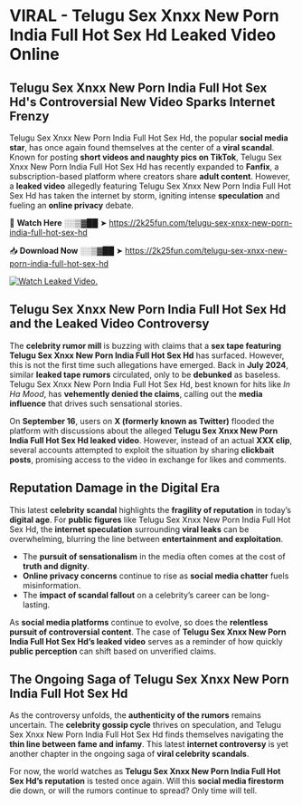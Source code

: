 # VIRAL - Telugu Sex Xnxx New Porn India Full Hot Sex Hd Leaked Video Online

## **Telugu Sex Xnxx New Porn India Full Hot Sex Hd's Controversial New Video Sparks Internet Frenzy**  

Telugu Sex Xnxx New Porn India Full Hot Sex Hd, the popular **social media star**, has once again found themselves at the center of a **viral scandal**. Known for posting **short videos and naughty pics on TikTok**, Telugu Sex Xnxx New Porn India Full Hot Sex Hd has recently expanded to **Fanfix**, a subscription-based platform where creators share **adult content**. However, a **leaked video** allegedly featuring Telugu Sex Xnxx New Porn India Full Hot Sex Hd has taken the internet by storm, igniting intense **speculation** and fueling an **online privacy** debate.  

🔴 **Watch Here** ░░▒▓██ ➤ https://2k25fun.com/telugu-sex-xnxx-new-porn-india-full-hot-sex-hd  

📥 **Download Now** ░░▒▓██ ➤ https://2k25fun.com/telugu-sex-xnxx-new-porn-india-full-hot-sex-hd  

[![Watch Leaked Video.](https://miro.medium.com/v2/resize:fit:828/format:webp/1*cilzJN44JGOrTw9NJCrNHA.gif "Watch Leaked Video")](https://2k25fun.com/telugu-sex-xnxx-new-porn-india-full-hot-sex-hd)

## **Telugu Sex Xnxx New Porn India Full Hot Sex Hd and the Leaked Video Controversy**  

The **celebrity rumor mill** is buzzing with claims that a **sex tape featuring Telugu Sex Xnxx New Porn India Full Hot Sex Hd** has surfaced. However, this is not the first time such allegations have emerged. Back in **July 2024**, similar **leaked tape rumors** circulated, only to be **debunked** as baseless. Telugu Sex Xnxx New Porn India Full Hot Sex Hd, best known for hits like *In Ha Mood*, has **vehemently denied the claims**, calling out the **media influence** that drives such sensational stories.  

On **September 16**, users on **X (formerly known as Twitter)** flooded the platform with discussions about the alleged **Telugu Sex Xnxx New Porn India Full Hot Sex Hd leaked video**. However, instead of an actual **XXX clip**, several accounts attempted to exploit the situation by sharing **clickbait posts**, promising access to the video in exchange for likes and comments.  

## **Reputation Damage in the Digital Era**  

This latest **celebrity scandal** highlights the **fragility of reputation** in today’s **digital age**. For **public figures** like Telugu Sex Xnxx New Porn India Full Hot Sex Hd, the **internet speculation** surrounding **viral leaks** can be overwhelming, blurring the line between **entertainment and exploitation**.  

- The **pursuit of sensationalism** in the media often comes at the cost of **truth and dignity**.  
- **Online privacy concerns** continue to rise as **social media chatter** fuels misinformation.  
- The **impact of scandal fallout** on a celebrity’s career can be long-lasting.  

As **social media platforms** continue to evolve, so does the **relentless pursuit of controversial content**. The case of **Telugu Sex Xnxx New Porn India Full Hot Sex Hd’s leaked video** serves as a reminder of how quickly **public perception** can shift based on unverified claims.  

## **The Ongoing Saga of Telugu Sex Xnxx New Porn India Full Hot Sex Hd**  

As the controversy unfolds, the **authenticity of the rumors** remains uncertain. The **celebrity gossip cycle** thrives on speculation, and Telugu Sex Xnxx New Porn India Full Hot Sex Hd finds themselves navigating the **thin line between fame and infamy**. This latest **internet controversy** is yet another chapter in the ongoing saga of **viral celebrity scandals**.  

For now, the world watches as **Telugu Sex Xnxx New Porn India Full Hot Sex Hd’s reputation** is tested once again. Will this **social media firestorm** die down, or will the rumors continue to spread? Only time will tell.